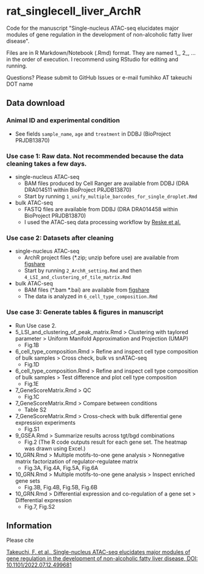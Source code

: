 # rat_singlecell_liver_ArchR

Code for the manuscript "Single-nucleus ATAC-seq elucidates major modules of gene regulation in the development of non-alcoholic fatty liver disease".

Files are in R Markdown/Notebook (.Rmd) format.
They are named 1_, 2_, ... in the order of execution.
I recommend using RStudio for editing and running.

Questions? Please submit to GitHub Issues or e-mail fumihiko AT takeuchi DOT name

## Data download

### Animal ID and experimental condition

* See fields `sample_name`, `age` and `treatment` in DDBJ (BioProject PRJDB13870)

### Use case 1: Raw data. Not recommended because the data cleaning takes a few days.

* single-nucleus ATAC-seq
  * BAM files produced by Cell Ranger are available from DDBJ (DRA DRA014511 within BioProject PRJDB13870)
  * Start by running `1_unify_multiple_barcodes_for_single_droplet.Rmd`
* bulk ATAC-seq
  * FASTQ files are available from DDBJ (DRA DRA014458 within BioProject PRJDB13870)
  * I used the ATAC-seq data processing workflow by
    [Reske et al.](https://doi.org/10.1186/s13072-020-00342-y)

### Use case 2: Datasets after cleaning

* single-nucleus ATAC-seq
  * ArchR project files (*.zip; unzip before use)  are available from
    [figshare](https://doi.org/10.6084/m9.figshare.20236509)
  * Start by running `2_ArchR_setting.Rmd` and then `4_LSI_and_clustering_of_tile_matrix.Rmd`
* bulk ATAC-seq
  * BAM files (*.bam *.bai) are available from
    [figshare](https://doi.org/10.6084/m9.figshare.20236509)
  * The data is analyzed in `6_cell_type_composition.Rmd`

### Use case 3: Generate tables & figures in manuscript

* Run Use case 2.
* 5_LSI_and_clustering_of_peak_matrix.Rmd >
  Clustering with taylored parameter >
  Uniform Manifold Approximation and Projection (UMAP)
  * Fig.1B
* 6_cell_type_composition.Rmd >
  Refine and inspect cell type composition of bulk samples >
  Cross check, bulk vs snATAC-seq
  * Fig.1D
* 6_cell_type_composition.Rmd >
  Refine and inspect cell type composition of bulk samples >
  Test difference and plot cell type composition
  * Fig.1E
* 7_GeneScoreMatrix.Rmd >
  QC
  * Fig.1C
* 7_GeneScoreMatrix.Rmd >
  Compare between conditions
  * Table S2
* 7_GeneScoreMatrix.Rmd >
  Cross-check with bulk differential gene expression experiments
  * Fig.S1
* 9_GSEA.Rmd >
  Summarize results across tgt/bgd combinations
  * Fig.2 (The R code outputs result for each gene set. The heatmap was drawn using Excel.)
* 10_GRN.Rmd >
  Multiple motifs-to-one gene analysis >
  Nonnegative matrix factorization of regulator-regulatee matrix
  * Fig.3A, Fig.4A, Fig.5A, Fig.6A
* 10_GRN.Rmd >
  Multiple motifs-to-one gene analysis >
  Inspect enriched gene sets
  * Fig.3B, Fig.4B, Fig.5B, Fig.6B
* 10_GRN.Rmd >
  Differential expression and co-regulation of a gene set >
  Differential expression
  * Fig.7, Fig.S2

## Information

Please cite

[Takeuchi, F. et al., Single-nucleus ATAC-seq elucidates major modules of gene regulation in the development of non-alcoholic fatty liver disease, DOI: 10.1101/2022.07.12.499681](https://biorxiv.org/cgi/content/short/2022.07.12.499681v1)
